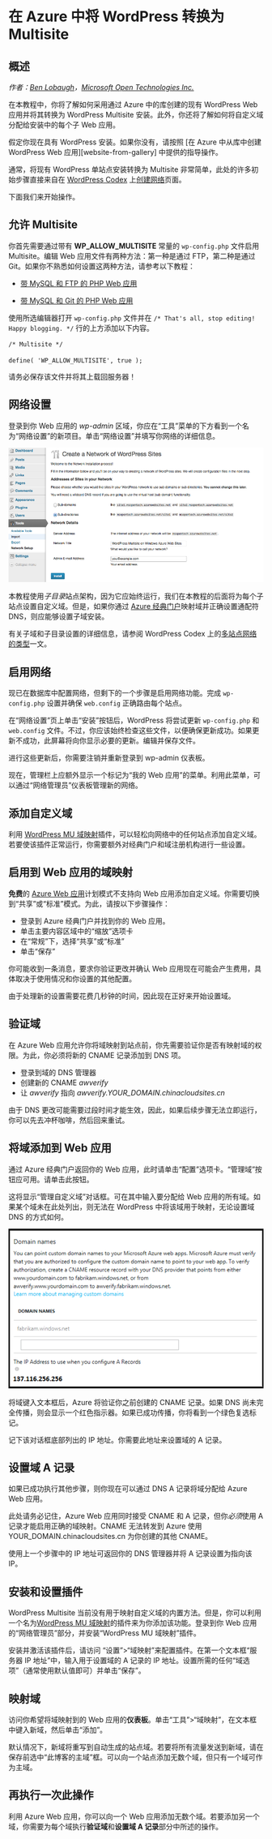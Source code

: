 <properties 
	pageTitle="在 Azure 中将 WordPress 转换为 Multisite" 
	description="了解如何采用通过 Azure 中的库创建的现有 WordPress Web 应用并将其转换为 WordPress Multisite" 
	services="app-service\web" 
	documentationCenter="php" 
	authors="tfitzmac" 
	manager="wpickett" 
	editor="jimbe"/>

<tags
	ms.service="app-service-web"
	ms.date="04/08/2016"
	wacn.date="05/24/2016"/>



# 在 Azure 中将 WordPress 转换为 Multisite

## 概述

*作者：[Ben Lobaugh][ben-lobaugh]，[Microsoft Open Technologies Inc.][ms-open-tech]*

在本教程中，你将了解如何采用通过 Azure 中的库创建的现有 WordPress Web 应用并将其转换为 WordPress Multisite 安装。此外，你还将了解如何将自定义域分配给安装中的每个子 Web 应用。

假定你现在具有 WordPress 安装。如果你没有，请按照 [在 Azure 中从库中创建 WordPress Web 应用][website-from-gallery] 中提供的指导操作。

通常，将现有 WordPress 单站点安装转换为 Multisite 非常简单，此处的许多初始步骤直接来自在 [WordPress Codex](http://codex.wordpress.org) 上[创建网络][wordpress-codex-create-a-network]页面。

下面我们来开始操作。

## 允许 Multisite

你首先需要通过带有 **WP\_ALLOW\_MULTISITE** 常量的 `wp-config.php` 文件启用 Multisite。编辑 Web 应用文件有两种方法：第一种是通过 FTP，第二种是通过 Git。如果你不熟悉如何设置这两种方法，请参考以下教程：

* [带 MySQL 和 FTP 的 PHP Web 应用][website-w-mysql-and-ftp-ftp-setup]

* [带 MySQL 和 Git 的 PHP Web 应用][website-w-mysql-and-git-git-setup]

使用所选编辑器打开 `wp-config.php` 文件并在 `/* That's all, stop editing! Happy blogging. */` 行的上方添加以下内容。

	/* Multisite */

	define( 'WP_ALLOW_MULTISITE', true );

请务必保存该文件并将其上载回服务器！

## 网络设置

登录到你 Web 应用的 *wp-admin* 区域，你应在“工具”菜单的下方看到一个名为“网络设置”的新项目。单击“网络设置”并填写你网络的详细信息。

![“网络设置”屏幕][wordpress-network-setup]

本教程使用*子目录*站点架构，因为它应始终运行，我们在本教程的后面将为每个子站点设置自定义域。但是，如果你通过 [Azure 经典门户](https://manage.windowsazure.cn/)映射域并正确设置通配符 DNS，则应能够设置子域安装。

有关子域和子目录设置的详细信息，请参阅 WordPress Codex 上的[多站点网络的类型][wordpress-codex-types-of-networks]一文。

## 启用网络

现已在数据库中配置网络，但剩下的一个步骤是启用网络功能。完成 `wp-config.php` 设置并确保 `web.config` 正确路由每个站点。


在“网络设置”页上单击“安装”按钮后，WordPress 将尝试更新 `wp-config.php` 和 `web.config` 文件。不过，你应该始终检查这些文件，以便确保更新成功。如果更新不成功，此屏幕将向你显示必要的更新。编辑并保存文件。


进行这些更新后，你需要注销并重新登录到 wp-admin 仪表板。

现在，管理栏上应额外显示一个标记为“我的 Web 应用”的菜单。利用此菜单，可以通过“网络管理员”仪表板管理新的网络。

## 添加自定义域

利用 [WordPress MU 域映射][wordpress-plugin-wordpress-mu-domain-mapping]插件，可以轻松向网络中的任何站点添加自定义域。若要使该插件正常运行，你需要额外对经典门户和域注册机构进行一些设置。

## 启用到 Web 应用的域映射

**免费**的 [Azure Web 应用](/documentation/services/web-sites/)计划模式不支持向 Web 应用添加自定义域。你需要切换到“共享”或“标准”模式。为此，请按以下步骤操作：

* 登录到 Azure 经典门户并找到你的 Web 应用。 
* 单击主要内容区域中的“缩放”选项卡
* 在“常规”下，选择“共享”或“标准”
* 单击“保存”

你可能收到一条消息，要求你验证更改并确认 Web 应用现在可能会产生费用，具体取决于使用情况和你设置的其他配置。

由于处理新的设置需要花费几秒钟的时间，因此现在正好来开始设置域。

## 验证域

在 Azure Web 应用允许你将域映射到站点前，你先需要验证你是否有映射域的权限。为此，你必须将新的 CNAME 记录添加到 DNS 项。

* 登录到域的 DNS 管理器
* 创建新的 CNAME *awverify*
* 让 *awverify* 指向 *awverify.YOUR\_DOMAIN.chinacloudsites.cn*

由于 DNS 更改可能需要过段时间才能生效，因此，如果后续步骤无法立即运行，你可以先去冲杯咖啡，然后回来重试。

## 将域添加到 Web 应用

通过 Azure 经典门户返回你的 Web 应用，此时请单击“配置”选项卡。“管理域”按钮应可用。请单击此按钮。

这将显示“管理自定义域”对话框。可在其中输入要分配给 Web 应用的所有域。如果某个域未在此处列出，则无法在 WordPress 中将该域用于映射，无论设置域 DNS 的方式如何。

![“管理自定义域”对话框][wordpress-manage-domains]

将域键入文本框后，Azure 将验证你之前创建的 CNAME 记录。如果 DNS 尚未完全传播，则会显示一个红色指示器。如果已成功传播，你将看到一个绿色复选标记。

记下该对话框底部列出的 IP 地址。你需要此地址来设置域的 A 记录。

## 设置域 A 记录

如果已成功执行其他步骤，则你现在可以通过 DNS A 记录将域分配给 Azure Web 应用。

此处请务必记住，Azure Web 应用同时接受 CNAME 和 A 记录，但你*必须*使用 A 记录才能启用正确的域映射。CNAME 无法转发到 Azure 使用 YOUR\_DOMAIN.chinacloudsites.cn 为你创建的其他 CNAME。

使用上一个步骤中的 IP 地址可返回你的 DNS 管理器并将 A 记录设置为指向该 IP。


## 安装和设置插件

WordPress Multisite 当前没有用于映射自定义域的内置方法。但是，你可以利用一个名为[WordPress MU 域映射][wordpress-plugin-wordpress-mu-domain-mapping]的插件来为你添加该功能。登录到你 Web 应用的“网络管理员”部分，并安装“WordPress MU 域映射”插件。

安装并激活该插件后，请访问 “设置”>“域映射”来配置插件。在第一个文本框“服务器 IP 地址”中，输入用于设置域的 A 记录的 IP 地址。设置所需的任何“域选项”（通常使用默认值即可）并单击“保存”。

## 映射域

访问你希望将域映射到的 Web 应用的**仪表板**。单击“工具”>“域映射”，在文本框中键入新域，然后单击“添加”。

默认情况下，新域将重写到自动生成的站点域。若要将所有流量发送到新域，请在保存前选中“此博客的主域”框。可以向一个站点添加无数个域，但只有一个域可作为主域。

## 再执行一次此操作

利用 Azure Web 应用，你可以向一个 Web 应用添加无数个域。若要添加另一个域，你需要为每个域执行**验证域**和**设置域 A 记录**部分中所述的操作。

[ben-lobaugh]: http://ben.lobaugh.net
[ms-open-tech]: http://msopentech.com
[wordpress-codex-create-a-network]: http://codex.wordpress.org/Create_A_Network
[website-w-mysql-and-ftp-ftp-setup]: /documentation/articles/web-sites-php-mysql-deploy-use-ftp/#header-0
[website-w-mysql-and-git-git-setup]: /documentation/articles/web-sites-php-mysql-deploy-use-git/#header-1
[wordpress-network-setup]: ./media/web-sites-php-convert-wordpress-multisite/wordpress-network-setup.png
[wordpress-codex-types-of-networks]: http://codex.wordpress.org/Before_You_Create_A_Network#Types_of_multisite_network
[wordpress-plugin-wordpress-mu-domain-mapping]: http://wordpress.org/extend/plugins/wordpress-mu-domain-mapping/

[wordpress-manage-domains]: ./media/web-sites-php-convert-wordpress-multisite/wordpress-manage-domains.png

 

<!---HONumber=82-->